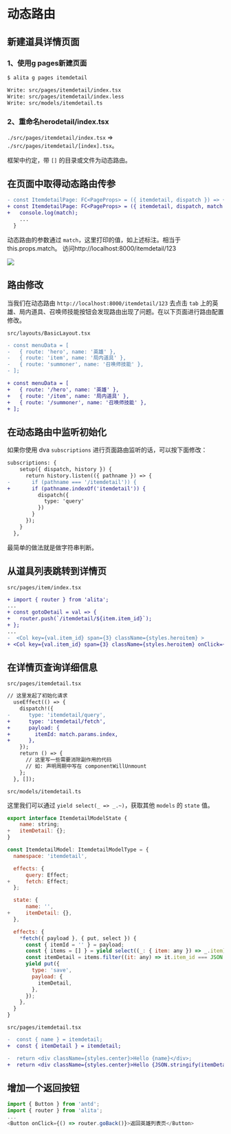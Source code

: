 # 动态路由

## 新建道具详情页面

### 1、使用g pages新建页面

```bash
$ alita g pages itemdetail

Write: src/pages/itemdetail/index.tsx
Write: src/pages/itemdetail/index.less
Write: src/models/itemdetail.ts
```

### 2、重命名herodetail/index.tsx

`./src/pages/itemdetail/index.tsx` => `./src/pages/itemdetail/[index].tsx`。

框架中约定，带 `[]` 的目录或文件为动态路由。

## 在页面中取得动态路由传参

```diff
- const ItemdetailPage: FC<PageProps> = ({ itemdetail, dispatch }) => {
+ const ItemdetailPage: FC<PageProps> = ({ itemdetail, dispatch, match }) => {
+   console.log(match);
    ...
  }
```

动态路由的参数通过 `match`，这里打印的值，如上述标注。相当于this.props.match。
访问http://localhost:8000/itemdetail/123

![](https://cdn.nlark.com/yuque/0/2018/png/123174/1545661946872-a173fff5-82d7-4fdf-ba1f-a66fd85025c9.png#align=center&display=inline&height=215&originHeight=750&originWidth=2600&status=done&width=747)

## 路由修改

当我们在动态路由 `http://localhost:8000/itemdetail/123` 去点击 `tab` 上的英雄、局内道具、召唤师技能按钮会发现路由出现了问题。在以下页面进行路由配置修改。

`src/layouts/BasicLayout.tsx`

```diff
- const menuData = [
-   { route: 'hero', name: '英雄' },
-   { route: 'item', name: '局内道具' },
-   { route: 'summoner', name: '召唤师技能' },
- ];

+ const menuData = [
+   { route: '/hero', name: '英雄' },
+   { route: '/item', name: '局内道具' },
+   { route: '/summoner', name: '召唤师技能' },
+ ];
```

## 在动态路由中监听初始化

如果你使用 dva `subscriptions` 进行页面路由监听的话，可以按下面修改： 

```diff
subscriptions: {
    setup({ dispatch, history }) {
      return history.listen(({ pathname }) => {
-       if (pathname === '/itemdetail')) {
+       if (pathname.indexOf('itemdetail')) {
          dispatch({
            type: 'query'
          })
        }
      });
    }
  },
```

最简单的做法就是做字符串判断。

## 从道具列表跳转到详情页

`src/pages/item/index.tsx`

```diff
+ import { router } from 'alita';
...
+ const gotoDetail = val => {
+   router.push(`/itemdetail/${item.item_id}`);
+ };
...
-  <Col key={val.item_id} span={3} className={styles.heroitem} >
+ <Col key={val.item_id} span={3} className={styles.heroitem} onClick={() => gotoDetail(val)}>
```

## 在详情页查询详细信息

`src/pages/itemdetail.tsx`

```diff
// 这里发起了初始化请求
  useEffect(() => {
    dispatch!({
-      type: 'itemdetail/query',
+      type: 'itemdetail/fetch',
+      payload: {
+        itemId: match.params.index,
+      },
    });
    return () => {
      // 这里写一些需要消除副作用的代码
      // 如: 声明周期中写在 componentWillUnmount
    };
  }, []);
```

`src/models/itemdetail.ts`

这里我们可以通过 `yield select(_ => _.~)`，获取其他 `models` 的 `state` 值。

```js
export interface ItemdetailModelState {
    name: string;
+   itemDetail: {};
}

const ItemdetailModel: ItemdetailModelType = {
  namespace: 'itemdetail',

  effects: {
      query: Effect;
+     fetch: Effect;
  };

  state: {
      name: '',
+     itemDetail: {},
  },

  effects: {
    *fetch({ payload }, { put, select }) {
      const { itemId = '' } = payload;
      const { items = [] } = yield select((_: { item: any }) => _.item);
      const itemDetail = items.filter((it: any) => it.item_id === JSON.parse(itemId));
      yield put({
        type: 'save',
        payload: {
          itemDetail,
        },
      });
    },
  }
}
```

`src/pages/itemdetail.tsx`

```diff
-  const { name } = itemdetail;
+  const { itemDetail } = itemdetail;

-  return <div className={styles.center}>Hello {name}</div>;
+  return <div className={styles.center}>Hello {JSON.stringify(itemDetail)}</div>;
```

## 增加一个返回按钮

```js
import { Button } from 'antd';
import { router } from 'alita';
...
<Button onClick={() => router.goBack()}>返回英雄列表页</Button>
```



